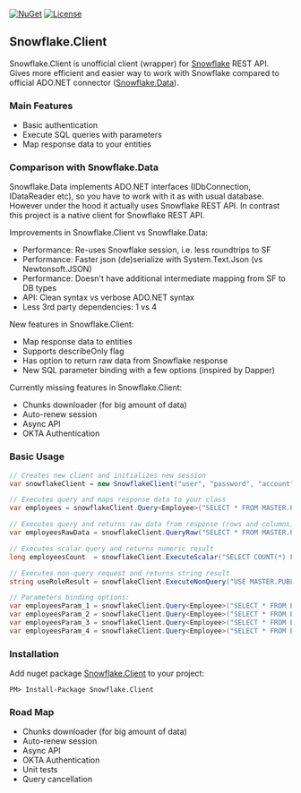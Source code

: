 [![NuGet](https://img.shields.io/badge/nuget-v0.2.2-green.svg)](https://www.nuget.org/packages/Snowflake.Client/) 
[![License](https://img.shields.io/badge/License-Apache%202.0-green.svg)](https://opensource.org/licenses/Apache-2.0)

## Snowflake.Client
Snowflake.Client is unofficial client (wrapper) for [Snowflake](https://www.snowflake.com) REST API.
Gives more efficient and easier way to work with Snowflake compared to official ADO.NET connector ([Snowflake.Data](https://github.com/snowflakedb/snowflake-connector-net)).

### Main Features
- Basic authentication
- Execute SQL queries with parameters
- Map response data to your entities

### Comparison with Snowflake.Data 
Snowflake.Data implements ADO.NET interfaces (IDbConnection, IDataReader etc), so you have to work with it as with usual database. However under the hood it actually uses Snowflake REST API. In contrast this project is a native client for Snowflake REST API. 

Improvements in Snowflake.Client vs Snowflake.Data: 
- Performance: Re-uses Snowflake session, i.e. less roundtrips to SF
- Performance: Faster json (de)serialize with System.Text.Json (vs Newtonsoft.JSON)
- Performance: Doesn't have additional intermediate mapping from SF to DB types 
- API: Clean syntax vs verbose ADO.NET syntax
- Less 3rd party dependencies: 1 vs 4

New features in Snowflake.Client:
- Map response data to entities
- Supports describeOnly flag
- Has option to return raw data from Snowflake response
- New SQL parameter binding with a few options (inspired by Dapper)

Currently missing features in Snowflake.Client:
- Chunks downloader (for big amount of data)
- Auto-renew session 
- Async API
- OKTA Authentication

### Basic Usage
```csharp
// Creates new client and initializes new session
var snowflakeClient = new SnowflakeClient("user", "password", "account");

// Executes query and maps response data to your class
var employees = snowflakeClient.Query<Employee>("SELECT * FROM MASTER.PUBLIC.EMPLOYEES");

// Executes query and returns raw data from response (rows and columns)
var employeesRawData = snowflakeClient.QueryRaw("SELECT * FROM MASTER.PUBLIC.EMPLOYEES");

// Executes scalar query and returns numeric result
long employeesCount  = snowflakeClient.ExecuteScalar("SELECT COUNT(*) FROM MASTER.PUBLIC.EMPLOYEES");

// Executes non-query request and returns string result
string useRoleResult = snowflakeClient.ExecuteNonQuery("USE MASTER.PUBLIC;");

// Parameters binding options:
var employeesParam_1 = snowflakeClient.Query<Employee>("SELECT * FROM EMPLOYEES WHERE TITLE = ?", "Programmer");
var employeesParam_2 = snowflakeClient.Query<Employee>("SELECT * FROM EMPLOYEES WHERE ID IN (?,?)", new int[] { 1, 2 });
var employeesParam_3 = snowflakeClient.Query<Employee>("SELECT * FROM EMPLOYEES WHERE TITLE = :Title", new Employee() { Title = "Programmer" });
var employeesParam_4 = snowflakeClient.Query<Employee>("SELECT * FROM EMPLOYEES WHERE TITLE = :Title", new { Title = "Programmer" });
```

### Installation
Add nuget package [Snowflake.Client](https://www.nuget.org/packages/Snowflake.Client) to your project:  
```{r, engine='bash', code_block_name}
PM> Install-Package Snowflake.Client
```

### Road Map 
- Chunks downloader (for big amount of data)
- Auto-renew session 
- Async API
- OKTA Authentication
- Unit tests
- Query cancellation
